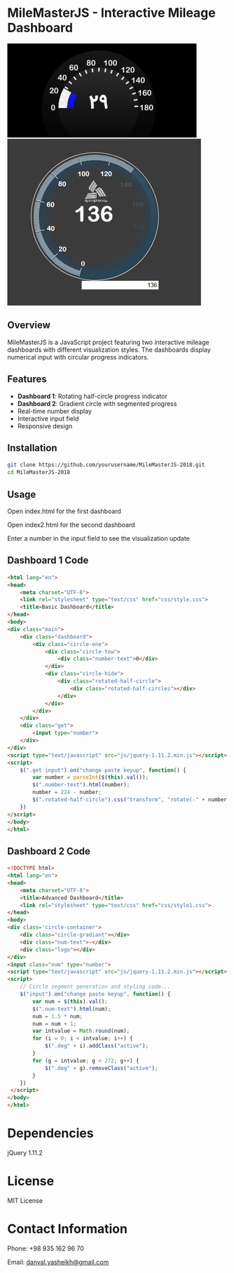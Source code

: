 # MileMasterJS - Interactive Mileage Dashboard

![Dashboard 1 Preview](https://github.com/danyallya/MileMasterJS-2018/blob/master/1.PNG) ![Dashboard 2 Preview](https://github.com/danyallya/MileMasterJS-2018/blob/master/2.PNG)

## Overview
MileMasterJS is a JavaScript project featuring two interactive mileage dashboards with different visualization styles. The dashboards display numerical input with circular progress indicators.

## Features
- **Dashboard 1**: Rotating half-circle progress indicator
- **Dashboard 2**: Gradient circle with segmented progress
- Real-time number display
- Interactive input field
- Responsive design

## Installation
```bash
git clone https://github.com/yourusername/MileMasterJS-2018.git
cd MileMasterJS-2018
```

## Usage
Open index.html for the first dashboard

Open index2.html for the second dashboard

Enter a number in the input field to see the visualization update

## Dashboard 1 Code

```html
<html lang="en">
<head>
    <meta charset="UTF-8">
    <link rel="stylesheet" type="text/css" href="css/style.css">
    <title>Basic Dashboard</title>
</head>
<body>
<div class="main">
    <div class="dashboard">
        <div class="circle-one">
            <div class="circle-tow">
                <div class="number-text">0</div>
            </div>
            <div class="circle-hide">
                <div class="rotated-half-circle">
                    <div class="rotated-half-circles"></div>
                </div>
            </div>
        </div>
    </div>
    <div class="get">
        <input type="number">
    </div>
</div>
<script type="text/javascript" src="js/jquery-1.11.2.min.js"></script>
<script>
    $(".get input").on("change paste keyup", function() {
        var number = parseInt($(this).val());
        $(".number-text").html(number);
        number = 224 - number;
        $(".rotated-half-circle").css("transform", "rotate(-" + number + "deg)")
    })
</script>
</body>
</html>
```

## Dashboard 2 Code


```html
<!DOCTYPE html>
<html lang="en">
<head>
    <meta charset="UTF-8">
    <title>Advanced Dashboard</title>
    <link rel="stylesheet" type="text/css" href="css/style1.css">
</head>
<body>
<div class='circle-container'>
    <div class="circle-gradiant"></div>
    <div class="num-text">-</div>
    <div class="logo"></div>
</div>
<input class="num" type="number">
<script type="text/javascript" src="js/jquery-1.11.2.min.js"></script>
<script>
    // Circle segment generation and styling code...
    $("input").on("change paste keyup", function() {
        var num = $(this).val();
        $(".num-text").html(num);
        num = 1.5 * num;
        num = num + 1;
        var intvalue = Math.round(num);
        for (i = 0; i < intvalue; i++) {
            $(".deg" + i).addClass("active");
        }
        for (g = intvalue; g < 272; g++) {
            $(".deg" + g).removeClass("active");
        }
    })
 </script>
</body>
</html>
```



# Dependencies
jQuery 1.11.2

# License
MIT License

# Contact Information

Phone: +98 935 162 96 70

Email: danyal.yasheikh@gmail.com




